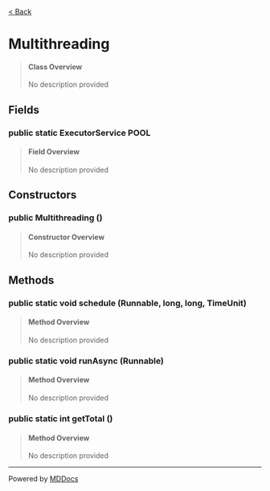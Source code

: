 [< Back](README.md)
# Multithreading #
>#### Class Overview ####
>No description provided
## Fields ##
### public static ExecutorService POOL ###
>#### Field Overview ####
>No description provided
>
## Constructors ##
### public Multithreading () ###
>#### Constructor Overview ####
>No description provided
>
## Methods ##
### public static void schedule (Runnable, long, long, TimeUnit) ###
>#### Method Overview ####
>No description provided
>
### public static void runAsync (Runnable) ###
>#### Method Overview ####
>No description provided
>
### public static int getTotal () ###
>#### Method Overview ####
>No description provided
>

---
Powered by [MDDocs](https://github.com/VRCube/MDDocs)